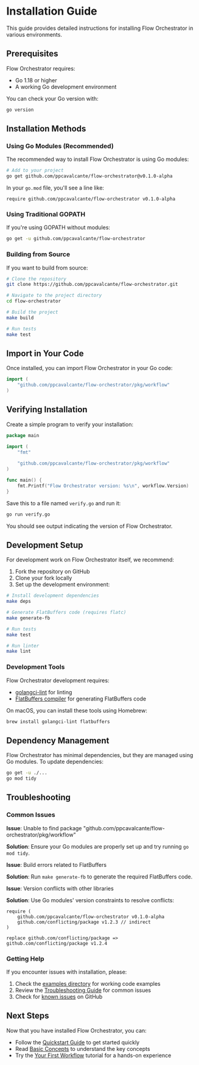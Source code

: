 # Installation Guide

This guide provides detailed instructions for installing Flow Orchestrator in various environments.

## Prerequisites

Flow Orchestrator requires:

- Go 1.18 or higher
- A working Go development environment

You can check your Go version with:

```bash
go version
```

## Installation Methods

### Using Go Modules (Recommended)

The recommended way to install Flow Orchestrator is using Go modules:

```bash
# Add to your project
go get github.com/ppcavalcante/flow-orchestrator@v0.1.0-alpha
```

In your `go.mod` file, you'll see a line like:

```
require github.com/ppcavalcante/flow-orchestrator v0.1.0-alpha
```

### Using Traditional GOPATH

If you're using GOPATH without modules:

```bash
go get -u github.com/ppcavalcante/flow-orchestrator
```

### Building from Source

If you want to build from source:

```bash
# Clone the repository
git clone https://github.com/ppcavalcante/flow-orchestrator.git

# Navigate to the project directory
cd flow-orchestrator

# Build the project
make build

# Run tests
make test
```

## Import in Your Code

Once installed, you can import Flow Orchestrator in your Go code:

```go
import (
    "github.com/ppcavalcante/flow-orchestrator/pkg/workflow"
)
```

## Verifying Installation

Create a simple program to verify your installation:

```go
package main

import (
    "fmt"
    
    "github.com/ppcavalcante/flow-orchestrator/pkg/workflow"
)

func main() {
    fmt.Printf("Flow Orchestrator version: %s\n", workflow.Version)
}
```

Save this to a file named `verify.go` and run it:

```bash
go run verify.go
```

You should see output indicating the version of Flow Orchestrator.

## Development Setup

For development work on Flow Orchestrator itself, we recommend:

1. Fork the repository on GitHub
2. Clone your fork locally
3. Set up the development environment:

```bash
# Install development dependencies
make deps

# Generate FlatBuffers code (requires flatc)
make generate-fb

# Run tests
make test

# Run linter
make lint
```

### Development Tools

Flow Orchestrator development requires:

- [golangci-lint](https://golangci-lint.run/usage/install/) for linting
- [FlatBuffers compiler](https://github.com/google/flatbuffers/releases) for generating FlatBuffers code

On macOS, you can install these tools using Homebrew:

```bash
brew install golangci-lint flatbuffers
```

## Dependency Management

Flow Orchestrator has minimal dependencies, but they are managed using Go modules. To update dependencies:

```bash
go get -u ./...
go mod tidy
```

## Troubleshooting

### Common Issues

**Issue**: Unable to find package "github.com/ppcavalcante/flow-orchestrator/pkg/workflow"

**Solution**: Ensure your Go modules are properly set up and try running `go mod tidy`.

**Issue**: Build errors related to FlatBuffers

**Solution**: Run `make generate-fb` to generate the required FlatBuffers code.

**Issue**: Version conflicts with other libraries

**Solution**: Use Go modules' version constraints to resolve conflicts:

```
require (
    github.com/ppcavalcante/flow-orchestrator v0.1.0-alpha
    github.com/conflicting/package v1.2.3 // indirect
)

replace github.com/conflicting/package => github.com/conflicting/package v1.2.4
```

### Getting Help

If you encounter issues with installation, please:

1. Check the [examples directory](../../examples/) for working code examples
2. Review the [Troubleshooting Guide](../guides/troubleshooting.md) for common issues
3. Check for [known issues](https://github.com/ppcavalcante/flow-orchestrator/issues) on GitHub

## Next Steps

Now that you have installed Flow Orchestrator, you can:

- Follow the [Quickstart Guide](./quickstart.md) to get started quickly
- Read [Basic Concepts](./basic-concepts.md) to understand the key concepts
- Try the [Your First Workflow](./first-workflow.md) tutorial for a hands-on experience 